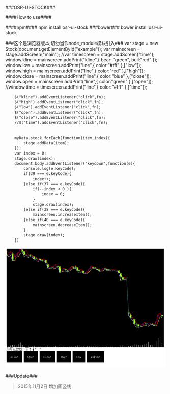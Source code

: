 ###OSR-UI-STOCK###

####How to use####

####npm####
	npm install osr-ui-stock
###bower###
	bower install osr-ui-stock

###这个是浏览器版本,切勿当作node_module模块引入###
		var stage = new Stock(document.getElementById("example"));
		var mainscreen = stage.addScreen("main");
		//var timescreen = stage.addScreen("time");
		window.kline = mainscreen.addPrint("kline",{ bear: "green", bull:"red" });
		window.low = mainscreen.addPrint("line",{ color:"#fff" },["low"]);
		window.high = mainscreen.addPrint("line",{ color:"red" },["high"]);
		window.close = mainscreen.addPrint("line",{ color:"blue" },["close"]);
		window.open = mainscreen.addPrint("line",{ color:"green" },["open"]);
		//window.time = timescreen.addPrint("line",{ color:"#fff" },["time"]);
		
		$("kline").addEventListener("click",fn);
		$("high").addEventListener("click",fn);
		$("low").addEventListener("click",fn);
		$("open").addEventListener("click",fn);
		$("close").addEventListener("click",fn);
		//$("time").addEventListener("click",fn);
		
		
		myData.stock.forEach(function(item,index){
			stage.addData(item);
		});
		var index = 0;
		stage.draw(index);
		document.body.addEventListener("keydown",function(e){
			console.log(e.keyCode);
			if(39 === e.keyCode){
				index++;
			}else if(37 === e.keyCode){
				if(--index < 0 ){
					index = 0;
				}
				stage.draw(index);
			}else if(38 === e.keyCode){
				mainscreen.increaseItem();
			}else if(40 === e.keyCode){
				mainscreen.decreaseItem();
			}
			stage.draw(index);
		})


![示例图](./images/demo1.png)

###Update###

>2015年11月2日 增加画竖线